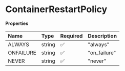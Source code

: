 # ContainerRestartPolicy

**Properties**

| Name      | Type   | Required | Description  |
| :-------- | :----- | :------- | :----------- |
| ALWAYS    | string | ✅       | "always"     |
| ONFAILURE | string | ✅       | "on_failure" |
| NEVER     | string | ✅       | "never"      |
